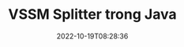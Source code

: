 ---
############################# Static ############################
layout: "auto-gen-merger"
date: 2022-10-19T08:28:36
draft: false
otherformats: dotm dotx epub html mht mhtml odp ods odt one otp ott pdf pps ppsx ppt

############################# Head ############################
head_title: "Tách VSSM thành nhiều tệp trong Java"
head_description: "Tách một tệp VSSM thành nhiều tệp dựa trên số trang, khoảng trang, trang chẵn hoặc lẻ bằng cách sử dụng API hợp nhất tài liệu."

############################# Header ############################
title: "VSSM Splitter trong Java"
description: "Tách VSSM bằng một vài dòng mã Java."
bg_image: "https://cms.admin.containerize.com/templates/aspose/App_Themes/V3/images/bg/header1.png"
bg_overlay: false
button:
    enable: true
    icon: "fas fa-arrow-down"
    label: "Tải xuống bản dùng thử miễn phí"
    link: "https://downloads.groupdocs.com/merger/java"

############################# SubMenu ############################
submenu:
    enable: true

    left:
        img_alt: "GroupDocs.Merger for Java"
        image: "https://cms.admin.containerize.com/templates/groupdocs/images/product-logos/90x90-noborder/groupdocs-merger-java.png"
        product: "GroupDocs.Merger"
        platform: "Java"

    middle:
        button:

            # button loop
            - link: "https://apireference.groupdocs.com/merger/java"
              text: "Tham chiếu API"

            # button loop
            - link: "https://github.com/groupdocs-merger"
              text: "Ví dụ về mã"

            # button loop
            - link: "https://products.groupdocs.app/merger/family"
              text: "Bản trình diễn trực tiếp"

            # button loop
            - link: "https://purchase.groupdocs.com/pricing/merger/java"
              text: "Định giá"

    right:
        link_download: "https://downloads.groupdocs.com/merger"
        link_learn: "https://docs.groupdocs.com/merger/java"
        link_buy: "https://purchase.groupdocs.com"

############################# About ############################
about:
    enable: true
    title: "Giới thiệu về API GroupDocs.Merger for Java"
    content: |
        Thư viện [GroupDocs.Merger for Java] (/vi/merge/java/) cung cấp một giải pháp đơn giản để hợp nhất và tách một cách an toàn giữa nhiều định dạng tài liệu bao gồm PDF, Microsoft Office (Word, Excel, PowerPoint, OneNote), OpenDocument, HTML, hình ảnh và nhiều ứng dụng khác trong ứng dụng Java. Chỉ cần thêm một vài dòng mã, hãy thực hiện một số thao tác trên tài liệu như di chuyển, xóa, xoay, hoán đổi, trích xuất hoặc thay đổi hướng của các trang trong tài liệu. API hợp nhất tài liệu cũng hỗ trợ xem trước các trang tài liệu dưới dạng hình ảnh để phân tích cấu trúc tài liệu, định dạng và nội dung trên trang.
        
        API GroupDocs.Merger là một lựa chọn đúng đắn cho các giải pháp công ty cần tính năng chia nhỏ tệp. Các API này được hỗ trợ tốt trên tất cả các hệ điều hành và nền tảng chính bao gồm J2SE 7.0 (1.7), J2SE 8.0 (1.8), Java 10.

############################# Steps ############################
steps:
    enable: true
    title_left: "Tách tệp VSSM theo các trang trong Java"
    content_left: |
        [GroupDocs.Merger for Java] (/vi/merge/java/) giúp các nhà phát triển Java dễ dàng chia một tệp VSSM thành nhiều tệp kết quả bằng cách triển khai vài bước đơn giản.
        
        * Khởi tạo ** SplitOptions ** với định dạng đường dẫn tệp đầu ra.
        * Tạo phiên bản mới của ** Merger ** và chuyển đường dẫn tài liệu nguồn làm tham số khởi tạo.
        * Gọi ** split ** và chuyển đối tượng ** SplitOptions ** để lưu tài liệu kết quả.

    title_right: "yêu cầu hệ thống"
    content_right: |
        API GroupDocs.Merger for Java được hỗ trợ trên tất cả các nền tảng và hệ điều hành chính. Trước khi thực hiện mã bên dưới, hãy đảm bảo rằng bạn đã cài đặt các điều kiện tiên quyết sau trên hệ thống của mình.

        * Hệ điều hành: Microsoft Windows, Linux, MacOS
        * Môi trường phát triển: NetBeans, IntelliJ IDEA, Eclipse
        * Các khuôn khổ: J2SE 7.0 (1.7), J2SE 8.0 (1.8), Java 10
        * Tải xuống phiên bản mới nhất của GroupDocs.Merger for Java từ [Maven] (https://repository.groupdocs.com/webapp/#/artifacts/browse/tree/General/repo/com/groupdocs/groupdocs-merger)
         
    code: |
     {{% merger/additional-styles %}}
     {{< merger/code-merger title="Cách tách tệp VSSM bằng mã mẫu Java">}}

        ```java    
        // Tách tệp VSSM bằng GroupDocs.Merger cho Java API
        String filePath = "input.vssm";
        String filePathOut = "output.vssm";
        
        // Khởi tạo lớp SplitOptions với định dạng đường dẫn tệp đầu ra
        SplitOptions splitOptions = new SplitOptions(filePathOut, new int[] { 3, 6, 8 });

        // Khởi tạo hợp nhất với tài liệu đầu vào VSSM
        Merger merger = new Merger(filePath);

        // Gọi phương thức tách và chuyển đối tượng SplitOptions để lưu tài liệu kết quả
        merger.split(splitOptions);
        ```
     {{< /merger/code-merger >}}

############################# Demos ############################
demos:
    enable: true
    title: "Bản trình diễn Trực tiếp - Tách tệp VSSM Trực tuyến"
    content: |
       Tách tệp VSSM ngay bây giờ bằng cách truy cập trang web [GroupDocs.Merger Live Demos] (https://products.groupdocs.app/splitter/ vssm) trang web.
       Bản demo trực tiếp có những lợi ích sau.
        
############################# About Formats ############################
about_formats:
    enable: true

############################# More Formats ############################
more_formats:
    enable: true
    title: "Tệp tách các định dạng khác"
    content: |
        Java tài liệu API tách và sáp nhập cho các định dạng tệp và hình ảnh. Chia một số định dạng tệp phổ biến như được nêu bên dưới.

############################# Back to top ###############################
back_to_top:
    enable: true
---